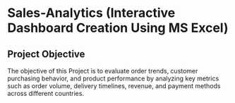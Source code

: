 # Sales-Analytics (Interactive Dashboard Creation Using MS Excel)
## Project Objective
The objective of this Project is to evaluate order trends, customer purchasing behavior, and product performance by analyzing key metrics such as order volume, delivery timelines, revenue, and payment methods across different countries.

